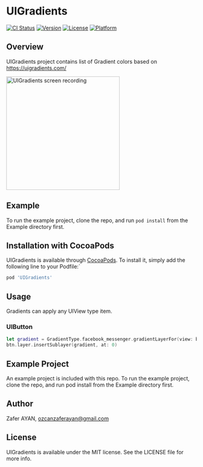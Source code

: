 # UIGradients

[![CI Status](https://img.shields.io/travis/ozcanzaferayan/UIGradients.svg?style=flat)](https://travis-ci.org/ozcanzaferayan/UIGradients)
[![Version](https://img.shields.io/cocoapods/v/UIGradients.svg?style=flat)](https://cocoapods.org/pods/UIGradients)
[![License](https://img.shields.io/cocoapods/l/UIGradients.svg?style=flat)](https://cocoapods.org/pods/UIGradients)
[![Platform](https://img.shields.io/cocoapods/p/UIGradients.svg?style=flat)](https://cocoapods.org/pods/UIGradients)

## Overview

UIGradients project contains list of Gradient colors based on https://uigradients.com/

<img src="https://raw.githubusercontent.com/ozcanzaferayan/UIGradients/master/Screenshots/UIGradients_screen_recording.gif" width="300" alt="UIGradients screen recording">

## Example

To run the example project, clone the repo, and run `pod install` from the Example directory first.

## Installation with CocoaPods

UIGradients is available through [CocoaPods](https://cocoapods.org). To install
it, simply add the following line to your Podfile:`

```ruby
pod 'UIGradients'
```

## Usage

Gradients can apply any UIView type item.

### UIButton
```swift
let gradient = GradientType.facebook_messenger.gradientLayerFor(view: btn)
btn.layer.insertSublayer(gradient, at: 0)
```

## Example Project

An example project is included with this repo. To run the example project, clone the repo, and run pod install from the Example directory first.

## Author

Zafer AYAN, ozcanzaferayan@gmail.com

## License

UIGradients is available under the MIT license. See the LICENSE file for more info.

